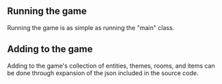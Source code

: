## Running the game
Running the game is as simple as running the "main" class. 

## Adding to the game
Adding to the game's collection of entities, themes, rooms, and items can be done through expansion of the json included in the source code.
